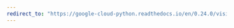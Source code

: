 ```yaml
---
redirect_to: "https://google-cloud-python.readthedocs.io/en/0.24.0/vision-safe-search.html"
---
```

